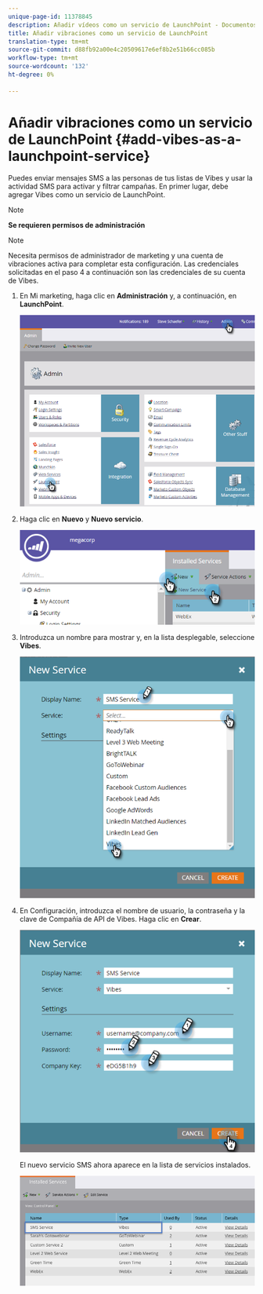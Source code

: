 ```yaml
---
unique-page-id: 11378845
description: Añadir vídeos como un servicio de LaunchPoint - Documentos de marketing - Documentación del producto
title: Añadir vibraciones como un servicio de LaunchPoint
translation-type: tm+mt
source-git-commit: d88fb92a00e4c20509617e6ef8b2e51b66cc085b
workflow-type: tm+mt
source-wordcount: '132'
ht-degree: 0%

---
```



# Añadir vibraciones como un servicio de LaunchPoint {#add-vibes-as-a-launchpoint-service}

Puedes enviar mensajes SMS a las personas de tus listas de Vibes y usar la actividad SMS para activar y filtrar campañas. En primer lugar, debe agregar Vibes como un servicio de LaunchPoint.

>[!NOTE]
>
>**Se requieren permisos de administración**

>[!NOTE]
>
>Necesita permisos de administrador de marketing y una cuenta de vibraciones activa para completar esta configuración. Las credenciales solicitadas en el paso 4 a continuación son las credenciales de su cuenta de Vibes.

1. En Mi marketing, haga clic en **Administración** y, a continuación, en **LaunchPoint**.

   ![](assets/image2016-7-27-9-3a31-3a17.png)

1. Haga clic en **Nuevo** y **Nuevo servicio**.

   ![](assets/image2016-7-27-9-3a34-3a25.png)

1. Introduzca un nombre para mostrar y, en la lista desplegable, seleccione **Vibes**.

   ![](assets/new-service-vibes.png)

1. En Configuración, introduzca el nombre de usuario, la contraseña y la clave de Compañía de API de Vibes. Haga clic en **Crear**.

   ![](assets/new-service-vibes-settings-2.png)

   El nuevo servicio SMS ahora aparece en la lista de servicios instalados.

   ![](assets/image2016-7-27-9-3a45-3a1.png)

